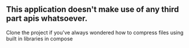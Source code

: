 ## This application doesn't make use of any third part apis whatsoever.
Clone the project if you've always wondered how to compress files using built in libraries in compose
